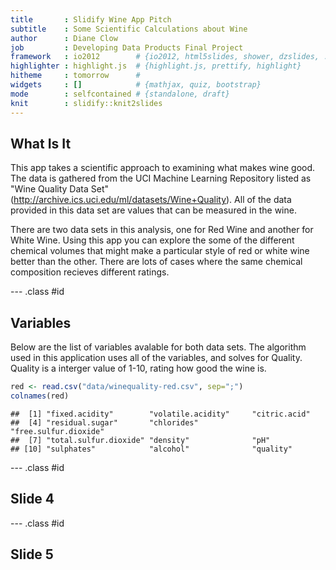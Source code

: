 ```yaml
---
title       : Slidify Wine App Pitch
subtitle    : Some Scientific Calculations about Wine
author      : Diane Clow
job         : Developing Data Products Final Project
framework   : io2012        # {io2012, html5slides, shower, dzslides, ...}
highlighter : highlight.js  # {highlight.js, prettify, highlight}
hitheme     : tomorrow      # 
widgets     : []            # {mathjax, quiz, bootstrap}
mode        : selfcontained # {standalone, draft}
knit        : slidify::knit2slides
---
```


## What Is It

This app takes a scientific approach to examining what makes wine good.  The data is gathered from the UCI Machine Learning Repository listed as "Wine Quality Data Set" (http://archive.ics.uci.edu/ml/datasets/Wine+Quality).  All of the data provided in this data set are values that can be measured in the wine.  

There are two data sets in this analysis, one for Red Wine and another for White Wine.  Using this app you can explore the some of the different chemical volumes that might make a particular style of red or white wine better than the other.  There are lots of cases where the same chemical composition recieves different ratings.

--- .class #id 

## Variables

Below are the list of variables avalable for both data sets.  The algorithm used in this application uses all of the variables, and solves for Quality.  Quality is a interger value of 1-10, rating how good the wine is.


```r
red <- read.csv("data/winequality-red.csv", sep=";")
colnames(red)
```

```
##  [1] "fixed.acidity"        "volatile.acidity"     "citric.acid"         
##  [4] "residual.sugar"       "chlorides"            "free.sulfur.dioxide" 
##  [7] "total.sulfur.dioxide" "density"              "pH"                  
## [10] "sulphates"            "alcohol"              "quality"
```

--- .class #id 

## Slide 4

--- .class #id 

## Slide 5
